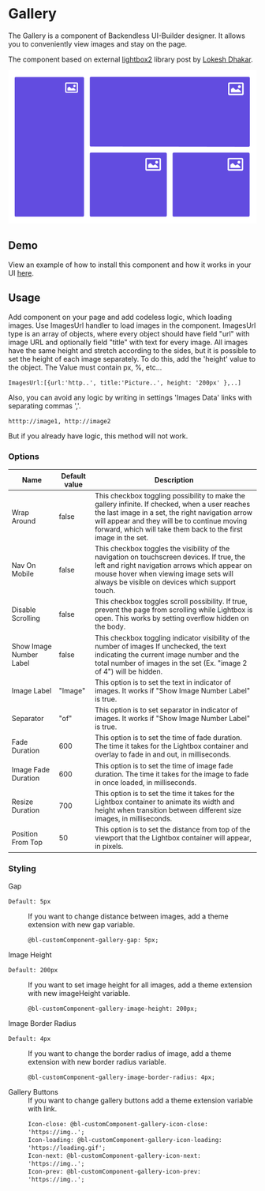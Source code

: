 # Gallery

The Gallery is a component of Backendless UI-Builder designer. It allows you to conveniently view images and stay on the page.

The component based on external [lightbox2](https://lokeshdhakar.com/projects/lightbox2/) library post by [Lokesh Dhakar](https://github.com/lokesh).

<p align="center">
  <img src="./thumbnail.png" alt="main thumbnail" width="780"/>
</p>

## Demo

View an example of how to install this component and how it works in your UI [here](https://app.arcade.software/share/GpC3WukSvF62FqIMnKBi).

## Usage

 Add component on your page and add codeless logic, which loading images.
 Use ImagesUrl handler to load images in the component.
 ImagesUrl type is an array of objects, where every object should have field "url" with image URL and optionally field "title" with text for every image.
 All images have the same height and stretch according to the sides, but it is possible to set the height of each image separately. To do this, add the 'height' value to the object.
 The Value must contain px, %, etc...

    ImagesUrl:[{url:'http..', title:'Picture..', height: '200px' },..]
Also, you can avoid any logic by writing in settings 'Images Data' links with separating commas ','.

    htttp://image1, http://image2
But if you already have logic, this method will not work.

### Options

| Name                    | Default value | Description                                                                                                                                                                                                                                                                |
|-------------------------|---------------|----------------------------------------------------------------------------------------------------------------------------------------------------------------------------------------------------------------------------------------------------------------------------|
| Wrap Around             | false         | This checkbox toggling possibility to make the gallery infinite. If checked, when a user reaches the last image in a set, the right navigation arrow will appear and they will be to continue moving forward, which will take them back to the first image in the set.</dd> |
| Nav On Mobile           | false         | This checkbox toggles the visibility of the navigation on touchscreen devices. If true, the left and right navigation arrows which appear on mouse hover when viewing image sets will always be visible on devices which support touch.                                        |
| Disable Scrolling       | false         | This checkbox toggles scroll possibility. If true, prevent the page from scrolling while Lightbox is open. This works by setting overflow hidden on the body.                                                                                                             |
| Show Image Number Label | false         | This checkbox toggling indicator visibility of the number of images If unchecked, the text indicating the current image number and the total number of images in the set (Ex. "image 2 of 4") will be hidden.                                                                  |
| Image Label             | "Image"       | This option is to set the text in indicator of images. It works if "Show Image Number Label" is true.                                                                                                                                                                      |
| Separator               | "of"          | This option is to set separator in indicator of images. It works if "Show Image Number Label" is true.                                                                                                                                                                     |
| Fade Duration           | 600           | This option is to set the time of fade duration. The time it takes for the Lightbox container and overlay to fade in and out, in milliseconds.                                                                                                                             |
| Image Fade Duration     | 600           | This option is to set the time of image fade duration. The time it takes for the image to fade in once loaded, in milliseconds.                                                                                                                                            |
| Resize Duration         | 700           | This option is to set the time it takes for the Lightbox container to animate its width and height when transition between different size images, in milliseconds.                                                                                                         |
| Position From Top       | 50            | This option is to set the distance from top of the viewport that the Lightbox container will appear, in pixels.                                                                                                                                                                |

### Styling

<dl>
<dt>Gap</dt>

    Default: 5px
<dd>If you want to change distance between images, add a theme extension with new gap variable.

    @bl-customComponent-gallery-gap: 5px;
</dd>
<dt>Image Height</dt>

    Default: 200px
<dd>If you want to set image height for all images, add a theme extension with new imageHeight variable.

    @bl-customComponent-gallery-image-height: 200px;
</dd>
<dt>Image Border Radius</dt>

    Default: 4px
<dd>If you want to change the border radius of image, add a theme extension with new border radius variable.

    @bl-customComponent-gallery-image-border-radius: 4px;
</dd>

<dt>Gallery Buttons</dt>
<dd>If you want to change gallery buttons add a theme extension variable with link.

    Icon-close: @bl-customComponent-gallery-icon-close: 'https://img..';
    Icon-loading: @bl-customComponent-gallery-icon-loading: 'https://loading.gif';
    Icon-next: @bl-customComponent-gallery-icon-next: 'https://img..';
    Icon-prev: @bl-customComponent-gallery-icon-prev: 'https://img..';
</dd>
</dl>
